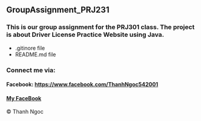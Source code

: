 ## GroupAssignment_PRJ231
### This is our group assignment for the PRJ301 class. The project is about Driver License Practice Website using Java.

* .gitinore file
* README.md file

### Connect me via: 
#### Facebook: https://www.facebook.com/ThanhNgoc542001
#### [My FaceBook](https://www.facebook.com/ThanhNgoc542001)
© Thanh Ngoc
